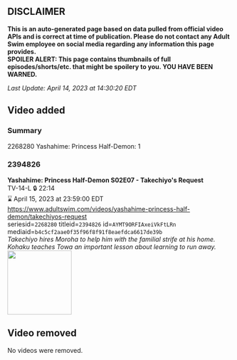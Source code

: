 ## DISCLAIMER
**This is an auto-generated page based on data pulled from official video APIs and is correct at time of publication. Please do not contact any Adult Swim employee on social media regarding any information this page provides.**  
**SPOILER ALERT: This page contains thumbnails of full episodes/shorts/etc. that might be spoilery to you. YOU HAVE BEEN WARNED.**  

_Last Update: April 14, 2023 at 14:30:20 EDT_
## Video added
### Summary
2268280 Yashahime: Princess Half-Demon: 1  
### 2394826
**Yashahime: Princess Half-Demon S02E07 - Takechiyo's Request**  
TV-14-L 🔒 22:14  
⌛ April 15, 2023 at 23:59:00 EDT  
https://www.adultswim.com/videos/yashahime-princess-half-demon/takechiyos-request  
seriesid=`2268280` titleid=`2394826` id=`AYMT9ORFIAxeiVkFtLRn` mediaid=`b4c5cf2aae0f35f96f8f91f8eaefdca6617de39b`  
_Takechiyo hires Moroha to help him with the familial strife at his home. Kohaku teaches Towa an important lesson about learning to run away._  
<a href="https://media.cdn.adultswim.com/uploads/20220906/thumbnails/2_2296135994-YashahimePrincessHalfDemon_207_TakechiyosRequest.png"><img src="https://media.cdn.adultswim.com/uploads/20220906/thumbnails/2_2296135994-YashahimePrincessHalfDemon_207_TakechiyosRequest.png" height="144px" /></a>
## Video removed
No videos were removed.  
